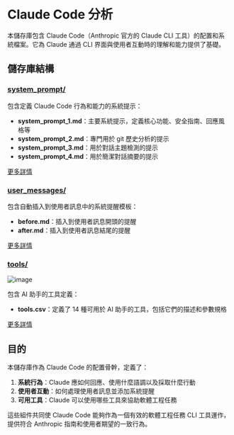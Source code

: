 # Claude Code 分析

本儲存庫包含 Claude Code（Anthropic 官方的 Claude CLI 工具）的配置和系統檔案。它為 Claude 通過 CLI 界面與使用者互動時的理解和能力提供了基礎。

## 儲存庫結構

### [system_prompt/](system_prompt/)

包含定義 Claude Code 行為和能力的系統提示：

- **system_prompt_1.md**：主要系統提示，定義核心功能、安全指南、回應風格等
- **system_prompt_2.md**：專門用於 git 歷史分析的提示
- **system_prompt_3.md**：用於對話主題檢測的提示
- **system_prompt_4.md**：用於簡潔對話摘要的提示

[更多詳情](system_prompt/README.md)

### [user_messages/](user_messages/)

包含自動插入到使用者訊息中的系統提醒模板：

- **before.md**：插入到使用者訊息開頭的提醒
- **after.md**：插入到使用者訊息結尾的提醒

[更多詳情](user_messages/README.md)

### [tools/](tools/)
![image](https://github.com/RobinChiu/cloude-code-analysis/blob/master/image/tools.png)

包含 AI 助手的工具定義：

- **tools.csv**：定義了 14 種可用於 AI 助手的工具，包括它們的描述和參數規格

[更多詳情](tools/README.md)

## 目的

本儲存庫作為 Claude Code 的配置骨幹，定義了：

1. **系統行為**：Claude 應如何回應、使用什麼語調以及採取什麼行動
2. **使用者互動**：如何處理使用者訊息並添加系統提醒
3. **可用工具**：Claude 可以使用哪些工具來協助軟體工程任務

這些組件共同使 Claude Code 能夠作為一個有效的軟體工程任務 CLI 工具運作，提供符合 Anthropic 指南和使用者期望的一致行為。
